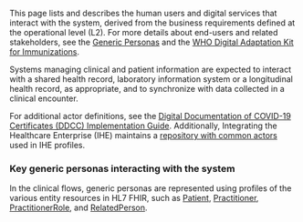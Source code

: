 This page lists and describes the human users and digital services that interact with the system, derived from the business requirements defined at the operational level (L2). For more details about end-users and related stakeholders, see the [Generic Personas](personas.html) and the [WHO Digital Adaptation Kit for Immunizations](https://iris.who.int/handle/10665/380303).

Systems managing clinical and patient information are expected to interact with a shared health record, laboratory information system or a longitudinal health record, as appropriate, and to synchronize with data collected in a clinical encounter.

For additional actor definitions, see the [Digital Documentation of COVID-19 Certificates (DDCC) Implementation Guide](https://worldhealthorganization.github.io/ddcc/actors.html). Additionally, Integrating the Healthcare Enterprise (IHE) maintains a [repository with common actors](https://profiles.ihe.net/GeneralIntro/ch-A.html) used in IHE profiles.

### Key generic personas interacting with the system 
In the clinical flows, generic personas are represented using profiles of the various entity resources in HL7 FHIR, such as [Patient](http://hl7.org/fhir/patient), [Practitioner](http://hl7.org/fhir/practitioner), [PractitionerRole](http://hl7.org/fhir/practitionerrole), and [RelatedPerson](http://hl7.org/fhir/relatedperson).



  
